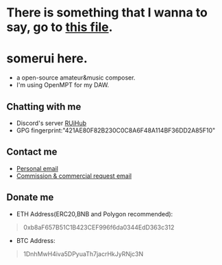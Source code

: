 # There is something that I wanna to say, go to [this file](/STATEMENT.TXT).
# somerui here.
- a open-source amateur&music composer.
- I'm using OpenMPT for my DAW.
## Chatting with me
- Discord's server [RUiHub](https://discord.gg/mbD3FVrMF6)
- GPG fingerprint:"421AE80F82B230C0C8A6F48A114BF36DD2A85F10"
 
## Contact me
- [Personal email](somerui_@outlook.com)
- [Commission & commercial request email](contact@somerui.xyz)
## Donate me
- ETH Address(ERC20,BNB and Polygon recommended):
> 0xb8aF657B51C1B423CEF996f6da0344EdD363c312

- BTC Address:
> 1DnhMwH4iva5DPyuaTh7jacrHkJyRNjc3N
